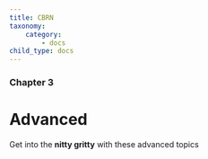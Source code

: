 ```yaml
---
title: CBRN
taxonomy:
    category:
        - docs
child_type: docs
---
```


### Chapter 3

# Advanced

Get into the **nitty gritty** with these advanced topics
